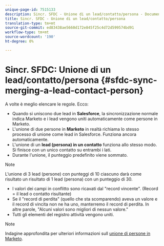 ```yaml
---
unique-page-id: 7515133
description: Sincr. SFDC - Unione di un lead/contatto/persona - Documenti Marketo - Documentazione del prodotto
title: Sincr. SFDC - Unione di un lead/contatto/persona
translation-type: tm+mt
source-git-commit: ed83438ae5660d172e845f25c4d72d599574bd91
workflow-type: tm+mt
source-wordcount: '190'
ht-degree: 0%

---
```



# Sincr. SFDC: Unione di un lead/contatto/persona {#sfdc-sync-merging-a-lead-contact-person}

A volte è meglio elencare le regole. Ecco:

* Quando si uniscono due lead in **Salesforce**, la sincronizzazione normale indica Marketo e i lead vengono uniti automaticamente come persone in Marketo.
* L&#39;unione di due persone in **Marketo** in realtà richiama lo stesso processo di unione come lead in Salesforce. Funziona ancora automaticamente.
* L&#39;unione di un **lead (persona) in un contatto** funziona allo stesso modo. Si finisce con un unico contatto su entrambi i lati.
* Durante l&#39;unione, il punteggio predefinito viene sommato.

>[!NOTE]
>
>L’unione di 3 lead (persone) con punteggi di 10 ciascuno darà come risultato un risultato di 1 lead (persona) con un punteggio di 30.

* I valori dei campi in conflitto sono ricavati dal &quot;record vincente&quot;. (Record = il lead o contatto risultante)
* Se il &quot;record di perdita&quot; (quello che sta scomparendo) aveva un valore e il record di vincita non ne ha uno, manterremo il record di perdita. In altre parole, &quot;Alcuni valori sono migliori di nessun valore.&quot;
* Tutti gli elementi del registro attività vengono uniti.

>[!NOTE]
>
>Indagine approfondita per ulteriori informazioni sull [unione di persone in Marketo](/help/marketo/product-docs/core-marketo-concepts/smart-lists-and-static-lists/managing-people-in-smart-lists/find-and-merge-duplicate-people.md).
